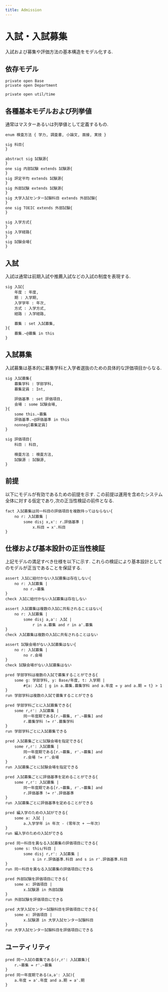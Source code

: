 ```yaml
---
title: Admission
---
```


# 入試・入試募集

入試および募集や評価方法の基本構造をモデル化する.

## 依存モデル

```alloy
private open Base
private open Department

private open util/time
```

## 各種基本モデルおよび列挙値

通常はマスターあるいは列挙値として定義するもの.

```alloy
enum 検査方法 { 学力, 調査書, 小論文, 面接, 実技 }

sig 科目{
}

abstract sig 試験源{
}
one sig 内部試験 extends 試験源{
}
sig 評定平均 extends 試験源{
}
sig 外部試験 extends 試験源{
}
sig 大学入試センター試験科目 extends 外部試験{
}
one sig TOEIC extends 外部試験{
}

sig 入学方式{
}
sig 入学経路{
}
sig 試験会場{
}
```

## 入試

入試は通常は前期入試や推薦入試などの入試の制度を表現する.

```alloy
sig 入試{
	年度 : 年度,
	期 : 入学期,
	入学学年 : 年次,
	方式 : 入学方式,
	経路 : 入学経路,

	募集 : set 入試募集,
}{
	募集.~@募集 in this
}
```

## 入試募集

入試募集は基本的に募集学科と入学者選抜のための具体的な評価項目からなる.

```alloy
sig 入試募集{
	募集学科 : 学部学科,
	募集定員 : Int,

	評価基準 : set 評価項目,
	会場 : some 試験会場,
}{
	some this.~募集
	評価基準.~@評価基準 in this
	nonneg[募集定員]
}

sig 評価項目{
	科目 : 科目,

	検査方法 : 検査方法,
	試験源 : 試験源,
}
```

## 前提

以下にモデルが有効であるための前提を示す.
この前提は運用を含めたシステム全体に対する仮定であり,次の正当性検証の前件となる.

```alloy
fact 入試募集は同一科目の評価項目を複数持ってはならない{
	no r: 入試募集 |
		some disj x,x': r.評価基準 |
			x.科目 = x'.科目
}
```

## 仕様および基本設計の正当性検証

上記モデルの満足すべき仕様を以下に示す.
これらの検証により基本設計としてのモデルが正当であることを保証する.

```alloy
assert 入試に紐付かない入試募集は存在しない{
	no r: 入試募集 |
		no r.~募集
}
check 入試に紐付かない入試募集は存在しない

assert 入試募集は複数の入試に共有されることはない{
	no r: 入試募集 |
		some disj a,a': 入試 |
			r in a.募集 and r in a'.募集
}
check 入試募集は複数の入試に共有されることはない

assert 試験会場がない入試募集はない{
	no r: 入試募集 |
		no r.会場
}
check 試験会場がない入試募集はない
```

```alloy
pred 学部学科は複数の入試で募集することができる{
	some g: 学部学科, y: Base/年度, t: 入学期 |
		#{a: 入試 | g in a.募集.募集学科 and a.年度 = y and a.期 = t} > 1
}
run 学部学科は複数の入試で募集することができる

pred 学部学科ごとに入試募集できる{
	some r,r': 入試募集 |
		同一年度期である[r.~募集, r'.~募集] and
		r.募集学科 != r'.募集学科
}
run 学部学科ごとに入試募集できる

pred 入試募集ごとに試験会場を指定できる{
	some r,r': 入試募集 |
		同一年度期である[r.~募集, r'.~募集] and
		r.会場 != r'.会場
}
run 入試募集ごとに試験会場を指定できる

pred 入試募集ごとに評価基準を定めることができる{
	some r,r': 入試募集 |
		同一年度期である[r.~募集, r'.~募集] and
		r.評価基準 != r'.評価基準
}
run 入試募集ごとに評価基準を定めることができる

pred 編入学のための入試ができる{
	some a: 入試 |
		a.入学学年 in 年次 - (零年次 + 一年次)
}
run 編入学のための入試ができる

pred 同一科目を異なる入試募集の評価項目にできる{
	some s: this/科目 |
		some disj r,r': 入試募集 |
			s in r.評価基準.科目 and s in r'.評価基準.科目
}
run 同一科目を異なる入試募集の評価項目にできる

pred 外部試験を評価項目にできる{
	some x: 評価項目 |
		x.試験源 in 外部試験
}
run 外部試験を評価項目にできる

pred 大学入試センター試験科目を評価項目にできる{
	some x: 評価項目 |
		x.試験源 in 大学入試センター試験科目
}
run 大学入試センター試験科目を評価項目にできる
```

## ユーティリティ

```alloy
pred 同一入試の募集である(r,r': 入試募集){
	r.~募集 = r'.~募集
}
pred 同一年度期である(a,a': 入試){
	a.年度 = a'.年度 and a.期 = a'.期
}
```

